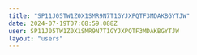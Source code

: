 ```yaml
---
title: "SP11J05TW1Z0X1SMR9N7T1GYJXPQTF3MDAKBGYTJW"
date: 2024-07-19T07:08:59.088Z
user: SP11J05TW1Z0X1SMR9N7T1GYJXPQTF3MDAKBGYTJW
layout: "users"
---
```

    